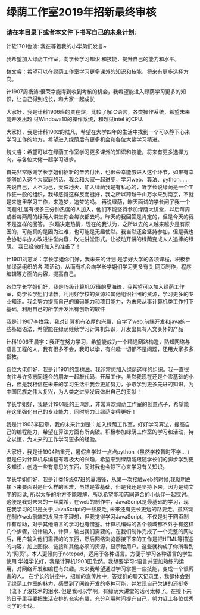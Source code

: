 # 绿荫工作室2019年招新最终审核

### 请在本目录下或者本文件下书写自己的未来计划:

计软1701鲁澳: 我在等着我的小学弟们发言~

我希望加入绿荫工作室，向学长学习知识
和技能，提升自己的能力和水平。

魏文睿：希望可以在绿荫工作室学习更多课外的知识和技能，将来有更多选择方向。

计1907周扬涛:很荣幸能得到收到考核的机会，我希望能进入绿荫学习更多的知识，让自己得到成长，和大家一起成长

大家好，我是计科1906班的贾在煜，比较了解
C语言，各类操作系统，希望未来能开发出超
过Windows10的操作系统，和超过intel
的CPU.

大家好，我是计科1902的陆凡，希望在大学四年的生活中找到一个可以静下心来学习工作的地方，希望进入绿荫后有更多机会和各位大佬学习精进。

魏文睿：希望可以在绿荫工作室学习更多课外的知识和技能，将来有更多选择方向，与各位大佬一起学习进步。

首先非常感谢学长学姐们招新的辛苦付出，也很荣幸能够进入这个环节，如果有幸能够加入这个大家庭的话，我会和大家一起进步，学习web、算法、python……
先说自己，人不为己，天诛地灭，加入绿荫我是有私心的，听学长说绿荫是一个工作狂一般的组织，我却感觉这样反而挺好，我之所以跨越千山万水来到南京，不就是来这里学习工作，来造梦，追梦的吗。
再说绿荫，昨天面试的学长问了我一个问题:往届有很多三分钟热度的人加入，他们不能坚持参加绿荫大讲堂，以后每周或者每两周的绿荫大讲堂你会每次都去吗。昨天的我回答是肯定的，但是今天的我不是这样的回答。
兴趣决定热情，现在的我认为，之所以去的人越来越少是有原因的，可能真的是因为过难，也可能是无趣使然。我当然还会坚持参加，但是我也会协助举办方改进讲堂内容，改进讲堂形式。让被动开讲的绿荫变成人人追捧的绿荫。
我已经做好加入的准备了！

计1901刘志龙：学长学姐你们好，我未来的计划
是学好大学的各项课程，积极参加绿荫组织的各
项活动，从而有机会向学长学姐们学习更多有关
网页制作，程序编辑等方面的内容，提高自己。

各位学长学姐们好，我是19级计算机07班的夏海锋，我希望可以加入绿荫工作室，向学长学姐们请教，利用好学校的资源和其他组织社团的资源，学习更多的专业知识。我会努力提高自己的编码能力和项目能力，为未来从事计算机类工作打下基础，利用自己的所学开发出有创新的软件

我是计1907李牧霖，我对计算机有浓厚的兴趣，自学了web.前端开发和java的一些基础语法，希望能在绿荫继续学习计算机知识，开发出具有人文关怀的产品

计科1906王晨宇：我正在努力学习，希望能成为一个精通网路构造，熟知网络与语言工程的人，我有很多不会，我可以学，有兴趣一切都不是问题，还用大家多多指教。

各位大佬们好，我是计1901的邹树滋。我非常想加入绿荫这样的组织。我一直很向往与许多志同道合的朋友一起敲代码，开展工作。虽然我现在还是个零基础的小白，但是我相信在未来的学习生活中我会更加努力，争取学到更多先进的知识，为中国民族之伟大复兴，为人类之进步发展做出自己的贡献！

学长学姐好，我是计1901班的王鸿凯，非常喜欢绿荫工作室的创意点子，希望能在这里强化自己的专业能力，同时努力让绿荫变得更好！

我是计1903李园章，我的未来计划是：加入绿荫工作室，好好学习算法，提高自己的编程能力，希望在算法方面有所突破。积极参加绿荫工作室的学习和活动，持之以恒，为未来的工作学习更多的经验。

大家好，我是计1904陆重元，暑假自学过一点点python（虽然学校暂时不学... ）但是任对计算机与编程有着极大的兴趣，希望来到绿荫能跟随学长们的脚步学到更多知识，创造一些有意思的东西，同时我也会静下心来学习有关知识。

学长学姐们好，我是计类19级07班的夏海锋，从第一次接触web的时候,我就明白接下来要面对是什么样的困难，虽然是零基础，但是我还是坚持下来，因为是纯文字的阅读, 所以太多的地方不能理解，所以希望能和志同道合的小伙伴一起探讨。这便是我对未来的一丝冀希，在web的制作中，JavaScript是最基础的学习，现在我学习的只是关于,JavaScript的一些皮毛, 未来还有更长更远的路要走。虽然现在制作web前端的发展并不理想，但我觉得学习JavaScript，不仅是对于网页制作有帮助，对于其他语言的学习也有借鉴。计算机编码的各个领域都不外乎有这样几个步骤，设计输入，计算，输出我们需要的。在我们制作完成了一个完整的网站后，用户输入他们需要的的东西，然后网络浏览器接下来的工作是把HTML等描述的内容，加上图像、链接和其他必须的资源，显示给用户。这些就构成了你所看到的“网页”。本人更倾向于notepad，适用于各种语言。方便于学习各种语言的学生使用
学姐学长好，我是计算机1903田欣然。我想要学习c语言并更加熟练的运用，对网络开发和编程有兴趣。未来我希望通过学习掌握一些技能，变成一个很厉害的人。
在学长的讲座中，招新的宣传片中，答疑群的聊天记录里，我都体会到了绿荫工作室的魅力，感受到了网络开发的多种可能，并发现自己欠缺的还挺多（流下了没技术的泪水.
但是我可以学啊，有绿荫大讲堂的话可太棒了。在接下来的日子里我要把生活安排的充实有趣，充分利用时间提升自己，努力赶上各位优秀同学的步伐。
